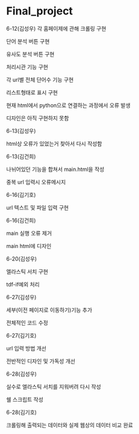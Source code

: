 # Final_project
6-12(김성우)
각 홈페이제에 관해 크롤링 구현

단어 분석 버튼 구현

유사도 분석 버튼 구현

처리시관 기능 구현

각 url별 전체 단어수 기능 구현

리스트형태로 표시 구현

현재 html에서 python으로 연결하는 과정에서 오류 발생

디자인은 아직 구현하지 못함

6-13(김성우)

html상 오류가 있었는거 찾아서 다시 작성함

6-13(김건희)

나뉘어있던 기능을 합쳐서 main.html을 작성

중복 url 입력시 오류메시지 

6-16(김기호)

url 텍스트 및 파일 입력 구현

6-16(김건희)

main 실행 오류 제거

main html에 디자인 

6-20(김성우)

엘라스틱 서치 구현

tdf-if예외 처리

6-27(김성우)

세부(이전 페이지로 이동하기)기능 추가

전체적인 코드 수정

6-27(김기호)

url 입력 방법 개선

전반적인 디자인 및 가독성 개선

6-28(김성우)

실수로 엘라스틱 서치를 지워버려 다시 작성

쉘 스크립트 작성

6-28(김기호)

크롤링해 출력되는 데이터와 실제 웹상의 데이터 비교 완료
